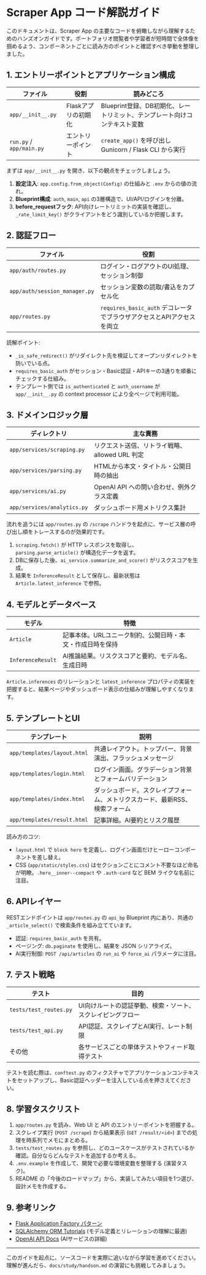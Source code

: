 # Scraper App コード解説ガイド

このドキュメントは、Scraper App の主要なコードを俯瞰しながら理解するためのハンズオンガイドです。ポートフォリオ閲覧者や学習者が短時間で全体像を掴めるよう、コンポーネントごとに読み方のポイントと確認すべき挙動を整理しました。

## 1. エントリーポイントとアプリケーション構成

| ファイル | 役割 | 読みどころ |
| --- | --- | --- |
| `app/__init__.py` | Flaskアプリの初期化 | Blueprint登録、DB初期化、レートリミット、テンプレート向けコンテキスト変数 |
| `run.py` / `app/main.py` | エントリーポイント | `create_app()` を呼び出し Gunicorn / Flask CLI から実行 |

まずは `app/__init__.py` を開き、以下の観点をチェックしましょう。

1. **設定注入**: `app.config.from_object(Config)` の仕組みと `.env` からの値の流れ。
2. **Blueprint構成**: `auth`, `main`, `api` の3層構造で、UI/API/ログインを分離。
3. **before_requestフック**: API向けレートリミットの実装を確認し、`_rate_limit_key()` がクライアントをどう識別しているか把握します。

## 2. 認証フロー

| ファイル | 役割 |
| --- | --- |
| `app/auth/routes.py` | ログイン・ログアウトのUI処理、セッション制御 |
| `app/auth/session_manager.py` | セッション変数の読取/書込をカプセル化 |
| `app/routes.py` | `requires_basic_auth` デコレータでブラウザアクセスとAPIアクセスを両立 |

読解ポイント:

- `_is_safe_redirect()` がリダイレクト先を検証してオープンリダイレクトを防いでいる点。
- `requires_basic_auth` がセッション・Basic認証・APIキーの3通りを順番にチェックする仕組み。
- テンプレート側では `is_authenticated` と `auth_username` が `app/__init__.py` の context processor により全ページで利用可能。

## 3. ドメインロジック層

| ディレクトリ | 主な責務 |
| --- | --- |
| `app/services/scraping.py` | リクエスト送信、リトライ戦略、allowed URL 判定 |
| `app/services/parsing.py` | HTMLから本文・タイトル・公開日時の抽出 |
| `app/services/ai.py` | OpenAI API への問い合わせ、例外クラス定義 |
| `app/services/analytics.py` | ダッシュボード用メトリクス集計 |

流れを追うには `app/routes.py` の `/scrape` ハンドラを起点に、サービス層の呼び出し順をトレースするのが効果的です。

1. `scraping.fetch()` が HTTP レスポンスを取得し、`parsing.parse_article()` が構造化データを返す。
2. DBに保存した後、`ai_service.summarize_and_score()` がリスクスコアを生成。
3. 結果を `InferenceResult` として保存し、最新状態は `Article.latest_inference` で参照。

## 4. モデルとデータベース

| モデル | 特徴 |
| --- | --- |
| `Article` | 記事本体。URLユニーク制約、公開日時・本文・作成日時を保持 |
| `InferenceResult` | AI推論結果。リスクスコアと要約、モデル名、生成日時 |

`Article.inferences` のリレーションと `latest_inference` プロパティの実装を把握すると、結果ページやダッシュボード表示の仕組みが理解しやすくなります。

## 5. テンプレートとUI

| テンプレート | 説明 |
| --- | --- |
| `app/templates/layout.html` | 共通レイアウト。トップバー、背景演出、フラッシュメッセージ |
| `app/templates/login.html` | ログイン画面。グラデーション背景とフォームバリデーション |
| `app/templates/index.html` | ダッシュボード。スクレイプフォーム、メトリクスカード、最新RSS、検索フォーム |
| `app/templates/result.html` | 記事詳細。AI要約とリスク履歴 |

読み方のコツ:

- `layout.html` で `block hero` を定義し、ログイン画面だけヒーローコンポーネントを差し替え。
- CSS (`app/static/styles.css`) はセクションごとにコメント不要なほど命名が明瞭。`.hero__inner--compact` や `.auth-card` など BEM ライクな名前に注目。

## 6. APIレイヤー

RESTエンドポイントは `app/routes.py` の `api_bp` Blueprint 内にあり、共通の `_article_select()` で検索条件を組み立てています。

- 認証: `requires_basic_auth` を共有。
- ページング: `db.paginate` を使用し、結果を JSON シリアライズ。
- AI実行制御: `POST /api/articles` の `run_ai` や `force_ai` パラメータに注目。

## 7. テスト戦略

| テスト | 目的 |
| --- | --- |
| `tests/test_routes.py` | UI向けルートの認証挙動、検索・ソート、スクレイピングフロー |
| `tests/test_api.py` | API認証、スクレイプとAI実行、レート制限 |
| その他 | 各サービスごとの単体テストやフィード取得テスト |

テストを読む際は、`conftest.py` のフィクスチャでアプリケーションコンテキストをセットアップし、Basic認証ヘッダーを注入している点を押さえてください。

## 8. 学習タスクリスト

1. `app/routes.py` を読み、Web UI と API のエントリーポイントを把握する。
2. スクレイプ実行 (`POST /scrape`) から結果表示 (`GET /result/<id>`) までの処理を時系列でメモにまとめる。
3. `tests/test_routes.py` を参照し、どのユースケースがテストされているか確認。自分ならどんなテストを追加するか考える。
4. `.env.example` を作成して、開発で必要な環境変数を整理する (演習タスク)。
5. README の「今後のロードマップ」から、実装してみたい項目を1つ選び、設計メモを作成する。

## 9. 参考リンク

- [Flask Application Factory パターン](https://flask.palletsprojects.com/en/latest/patterns/appfactories/)
- [SQLAlchemy ORM Tutorials](https://docs.sqlalchemy.org/en/20/orm/) (モデル定義とリレーションの理解に最適)
- [OpenAI API Docs](https://platform.openai.com/docs/introduction) (AIサービスの詳細)

---

このガイドを起点に、ソースコードを実際に追いながら学習を進めてください。理解が進んだら、`docs/study/handson.md` の演習にも挑戦してみましょう。
